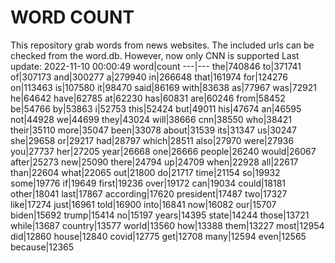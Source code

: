 # WORD COUNT
This repository grab words from news websites. The included urls can be checked from the word.db.
However, now only CNN is supported
Last update: 2022-11-10 00:00:49
word|count
---|---
the|740846
to|371741
of|307173
and|300277
a|279940
in|266648
that|161974
for|124276
on|113463
is|107580
it|98470
said|86169
with|83638
as|77967
was|72921
he|64642
have|62785
at|62230
has|60831
are|60246
from|58452
be|54766
by|53863
i|52753
this|52424
but|49011
his|47674
an|46595
not|44928
we|44699
they|43024
will|38666
cnn|38550
who|38421
their|35110
more|35047
been|33078
about|31539
its|31347
us|30247
she|29658
or|29217
had|28797
which|28511
also|27970
were|27936
you|27737
her|27205
year|26668
one|26666
people|26240
would|26067
after|25273
new|25090
there|24794
up|24709
when|22928
all|22617
than|22604
what|22065
out|21800
do|21717
time|21154
so|19932
some|19776
if|19649
first|19236
over|19172
can|19034
could|18181
other|18041
last|17867
according|17620
president|17487
two|17327
like|17274
just|16961
told|16900
into|16841
now|16082
our|15707
biden|15692
trump|15414
no|15197
years|14395
state|14244
those|13721
while|13687
country|13577
world|13560
how|13388
them|13227
most|12954
did|12860
house|12840
covid|12775
get|12708
many|12594
even|12565
because|12365
